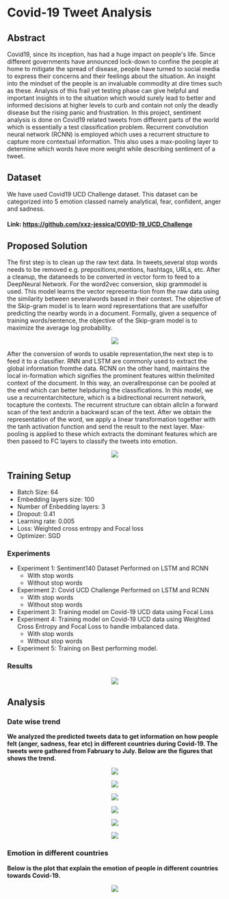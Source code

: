 # Covid-19 Tweet Analysis

## Abstract
Covid19, since its inception, has had a huge impact on people's life. Since different governments have announced lock-down to confine the people at home to mitigate the spread of disease, people have turned to social media to express their concerns and their feelings about the situation. An insight into the mindset of the people is an invaluable commodity at dire times such as these. Analysis of this frail yet testing phase can give helpful and important insights in to the situation which would surely lead to better and informed decisions at higher levels to curb and contain not only the deadly disease but the rising panic and frustration. 
In this project, sentiment analysis is done on Covid19 related tweets from different parts of the world which is essentially a test classification problem. Recurrent convolution neural network (RCNN) is employed which uses a recurrent structure to capture more contextual information. This also uses a max-pooling layer to determine which words have more weight while describing sentiment of a tweet.

## Dataset
We  have  used  Covid19  UCD  Challenge  dataset.   This dataset can be categorized into 5 emotion classed namely analytical, fear, confident, anger and sadness.
#### Link: https://github.com/xxz-jessica/COVID-19_UCD_Challenge

## Proposed Solution
The first step is to clean up the raw text data.  In tweets,several stop words needs to be removed e.g.  prepositions,mentions,  hashtags,  URLs,  etc.   After a cleanup,  the dataneeds  to  be  converted  in  vector  form  to  feed  to  a  DeepNeural Network.  For the word2vec conversion, skip grammodel  is  used. This  model  learns  the  vector  representa-tion from the raw data using the similarity between severalwords  based  in  their  context. The  objective of the Skip-gram model is to learn word representations that are usefulfor predicting the nearby words in a document. Formally, given a sequence of training words/sentence, the objective of the Skip-gram model is to maximize the average log probability.

<p align="center">
  <img src="https://github.com/UsamaI000/G2H_Project_DLSpring2020/blob/master/images/w2v.png">
</p>

After the conversion of words to usable representation,the next step is to feed it to a classifier. RNN and LSTM are commonly used to extract the global information fromthe data.  RCNN on the other hand, maintains the local in-formation which signifies the prominent features within thelimited  context  of  the  document. In this way, an overallresponse  can  be  pooled  at  the  end  which  can  better  helpduring the classifications. In this model, we use a recurrentarchitecture, which is a bidirectional recurrent network, tocapture the contexts. The recurrent structure can obtain allclin a forward scan of the text andcrin a backward scan of the text. After we obtain the representation of the word, we apply a linear transformation together with the tanh activation function and send the result to the next layer. Max-pooling is applied to these which extracts the dominant features which are then passed to FC layers to classify the tweets into emotion.

<p align="center">
  <img src="https://github.com/UsamaI000/G2H_Project_DLSpring2020/blob/master/images/architecture.jpeg">
</p>

## Training Setup
   
   - Batch Size: 64
   - Embedding layers size: 100
   - Number of Enbedding layers: 3
   - Dropout: 0.41
   - Learning rate: 0.005
   - Loss: Weighted cross entropy and Focal loss
   - Optimizer: SGD
   
   ### Experiments
   - Experiment 1: Sentiment140 Dataset
        Performed on LSTM and RCNN
        - With stop words
        - Without stop words
   - Experiment 2: Covid UCD Challenge
        Performed on LSTM and RCNN
        - With stop words
        - Without stop words  
   - Experiment 3: Training model on Covid-19 UCD data using Focal Loss
   - Experiment 4: Training model on Covid-19 UCD data using Weighted Cross Entropy and Focal Loss to handle imbalanced data.
        - With stop words
        - Without stop words
   - Experiment 5: Training on Best performing model.
  
   ### Results

   <p align="center"> <img src="https://github.com/UsamaI000/G2H_Project_DLSpring2020/blob/master/images/Capture.PNG"> </p>

## Analysis

   ### Date wise trend
   <b> We analyzed the predicted tweets data to get information on how people felt (anger, sadness, fear etc) in different countries during Covid-19. 
       The tweets were gathered from Fabruary to July. Below are the figures that shows the trend. </b>
       
   <p align="center"> <img src="https://github.com/UsamaI000/G2H_Project_DLSpring2020/blob/master/images/datewise_country_emotion_Pakistan.png"> </p>    
       
   <p align="center"> <img src="https://github.com/UsamaI000/G2H_Project_DLSpring2020/blob/master/images/datewise_country_emotion_Canada.png"> </p>
   
   <p align="center"> <img src="https://github.com/UsamaI000/G2H_Project_DLSpring2020/blob/master/images/datewise_country_emotion_India.png"> </p>
   
   <p align="center"> <img src="https://github.com/UsamaI000/G2H_Project_DLSpring2020/blob/master/images/datewise_country_emotion_Nigeria.png"> </p>
   
   <p align="center"> <img src="https://github.com/UsamaI000/G2H_Project_DLSpring2020/blob/master/images/datewise_country_emotion_United Kingdom.png"> </p>
   
   <p align="center"> <img src="https://github.com/UsamaI000/G2H_Project_DLSpring2020/blob/master/images/datewise_country_emotion_United States.png"> </p>
   
   ### Emotion in different countries
   <b> Below is the plot that explain the emotion of people in different countries towards Covid-19. </b>
   
   <p align="center"> <img src="https://github.com/UsamaI000/G2H_Project_DLSpring2020/blob/master/images/country_emotion.png"> </p>
   
   
